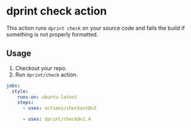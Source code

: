 # dprint check action

This action runs `dprint check` on your source code and fails the build if something is not properly formatted.

## Usage

1. Checkout your repo.
2. Run `dprint/check` action.

```yml
jobs:
  style:
    runs-on: ubuntu-latest
    steps:
      - uses: actions/checkout@v2

      - uses: dprint/check@v1.4
```
